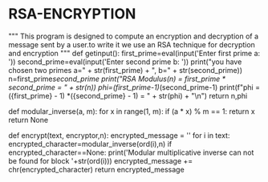 # RSA-ENCRYPTION
"""
This program is designed to compute an encryption and decryption of a message sent by a user.to write it we use an RSA technique for decryption and encryption
"""
def getinput():
    first_prime=eval(input('Enter first prime a: '))
    second_prime=eval(input('Enter second prime b: '))
    print("you have chosen two primes a=" + str(first_prime) + ", b=" + str(second_prime))
    n=first_prime*second_prime
    print("RSA Modulus(n) = first_prime * second_prime = " + str(n))
    phi=(first_prime-1)*(second_prime-1)
    print(f"phi = ({first_prime} - 1) *({second_prime} - 1) = " + str(phi) + "\n")
    return n,phi

def modular_inverse(a, m):
    for x in range(1, m):
        if (a * x) % m == 1:
            return x
    return None
 
def encrypt(text, encryptor,n):
    encrypted_message = ''
    for i in text:
        encrypted_character=modular_inverse(ord(i),n)
        if encrypted_character==None:
            print('Modular multiplicative inverse can not be found for block '+str(ord(i)))
        encrypted_message += chr(encrypted_character)
    return encrypted_message
